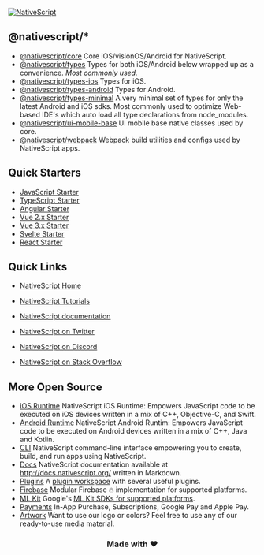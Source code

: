 [![NativeScript](https://raw.githubusercontent.com/NativeScript/NativeScript/main/tools/graphics/cover.png)](https://nativescript.org)

## @nativescript/*

- [@nativescript/core](https://github.com/NativeScript/NativeScript/tree/main/packages/core)
  Core iOS/visionOS/Android for NativeScript.
- [@nativescript/types](https://www.npmjs.com/package/@nativescript/types)
  Types for both iOS/Android below wrapped up as a convenience. *Most commonly used.*
- [@nativescript/types-ios](https://github.com/NativeScript/NativeScript/tree/main/packages/types-ios)
  Types for iOS.
- [@nativescript/types-android](https://github.com/NativeScript/NativeScript/tree/main/packages/types-android)
  Types for Android.
- [@nativescript/types-minimal](https://github.com/NativeScript/NativeScript/tree/main/packages/types-minimal)
  A very minimal set of types for only the latest Android and iOS sdks. Most commonly used to optimize Web-based IDE's which auto load all type declarations from node_modules.
- [@nativescript/ui-mobile-base](https://github.com/NativeScript/NativeScript/tree/main/packages/ui-mobile-base)
  UI mobile base native classes used by core.
- [@nativescript/webpack](https://github.com/NativeScript/NativeScript/tree/main/packages/webpack5)
  Webpack build utilities and configs used by NativeScript apps.

## Quick Starters

- [JavaScript Starter](https://nativescript.new/javascript)
- [TypeScript Starter](https://nativescript.new/typescript)
- [Angular Starter](https://nativescript.new/angular)
- [Vue 2.x Starter](https://nativescript.new/vue)
- [Vue 3.x Starter](https://stackblitz.com/fork/github/nativescript-vue/nativescript-vue/tree/main/packages/stackblitz-template?file=src%2Fcomponents%2FHome.vue&title=NativeScript%20Starter%20Vue3%20Beta)
- [Svelte Starter](https://nativescript.new/svelte)
- [React Starter](https://nativescript.new/react)

## Quick Links

- [NativeScript Home](https://nativescript.org)
- [NativeScript Tutorials](https://docs.nativescript.org/tutorial/)
- [NativeScript documentation](https://docs.nativescript.org/)

- [NativeScript on Twitter](http://twitter.com/NativeScript)
- [NativeScript on Discord](https://nativescript.org/discord)
- [NativeScript on Stack Overflow](http://stackoverflow.com/questions/tagged/nativescript)

## More Open Source

- [iOS Runtime](https://github.com/NativeScript/ios)
	NativeScript iOS Runtime: Empowers JavaScript code to be executed on iOS devices written in a mix of C++, Objective-C, and Swift.
- [Android Runtime](https://github.com/NativeScript/android)
	NativeScript Android Runtim: Empowers JavaScript code to be executed on Android devices written in a mix of C++, Java and Kotlin.
- [CLI](//github.com/NativeScript/nativescript-cli)
	NativeScript command-line interface empowering you to create, build, and run apps using NativeScript.
- [Docs](//github.com/NativeScript/docs-new)
	NativeScript documentation available at <http://docs.nativescript.org/> written in Markdown.
- [Plugins](https://github.com/NativeScript/plugins)
  A [plugin workspace](https://docs.nativescript.org/plugins/plugin-workspace-guide.html) with several useful plugins.
- [Firebase](https://github.com/NativeScript/firebase)
  Modular Firebase 🔥 implementation for supported platforms.
- [ML Kit](https://github.com/NativeScript/mlkit)
  Google's [ML Kit SDKs for supported platforms](https://developers.google.com/ml-kit).
- [Payments](https://github.com/NativeScript/payments)
  In-App Purchase, Subscriptions, Google Pay and Apple Pay.
- [Artwork](https://github.com/NativeScript/artwork)
  Want to use our logo or colors? Feel free to use any of our ready-to-use media material.

<h3 align="center">Made with ❤️</h3>
